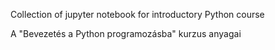 Collection of jupyter notebook for introductory Python course

A "Bevezetés a Python programozásba" kurzus anyagai
